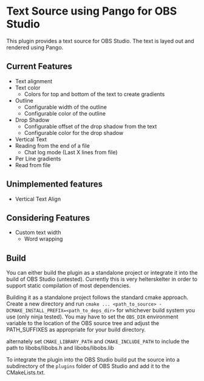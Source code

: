 Text Source using Pango for OBS Studio
======================================

This plugin provides a text source for OBS Studio. The text is layed out
and rendered using Pango.

Current Features
----------------

* Text alignment
* Text color
  * Colors for top and bottom of the text to create gradients
* Outline
  * Configurable width of the outline
  * Configurable color of the outline
* Drop Shadow
  * Configurable offset of the drop shadow from the text
  * Configurable color for the drop shadow
* Vertical Text
* Reading from the end of a file
	* Chat log mode (Last X lines from file)
* Per Line gradients
* Read from file

Unimplemented features
----------------------
* Vertical Text Align

Considering Features
----------------
* Custom text width
  * Word wrapping

Build
-----

You can either build the plugin as a standalone project or integrate it
into the build of OBS Studio (untested). Currently this is very helterskelter
in order to support static compilation of most dependencies.

Building it as a standalone project follows the standard cmake approach.
Create a new directory and run 
`cmake ... <path_to_source> -DCMAKE_INSTALL_PREFIX=<path_to_deps_dir>` for
whichever build system you use (only ninja tested). You may have to set 
the `OBS_DIR` environment variable to the location of the OBS source tree
and adjust the PATH_SUFFIXES as appropriate for your build directory.

alternately set `CMAKE_LIBRARY_PATH` and `CMAKE_INCLUDE_PATH` to include 
the path to libobs/libobs.h and libobs/libobs.lib

To integrate the plugin into the OBS Studio build put the source into a
subdirectory of the `plugins` folder of OBS Studio and add it to the
CMakeLists.txt.
